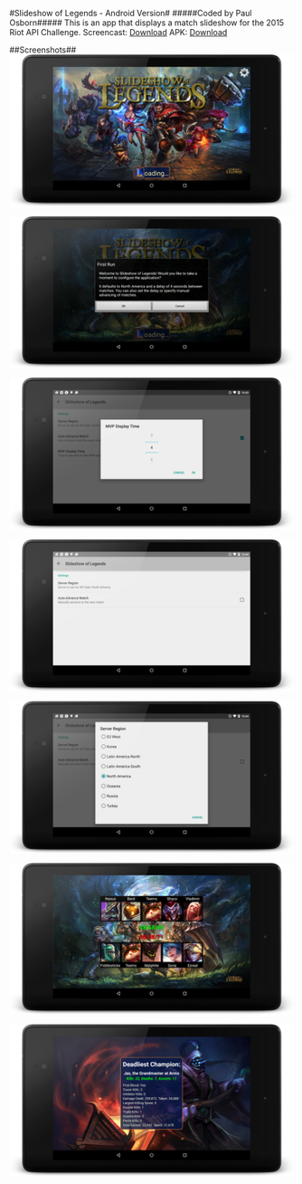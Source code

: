 #Slideshow of Legends - Android Version#
#####Coded by Paul Osborn#####
This is an app that displays a match slideshow for the 2015 Riot API Challenge.
Screencast: [Download](apk/Demo_Screencast.mp4)
APK: [Download](apk/LoLStats.apk)  
  
##Screenshots##
![screenshots/01.png](screenshots/01.png "Loading Screen")

![screenshots/02.png](screenshots/02.png "Welcome Screen")

![screenshots/03.png](screenshots/03.png "MVP Delay")

![screenshots/04.png](screenshots/04.png "Auto Advance")

![screenshots/05.png](screenshots/05.png "Regions")

![screenshots/06.png](screenshots/06.png "Match View")

![screenshots/07.png](screenshots/07.png "MVP View")

